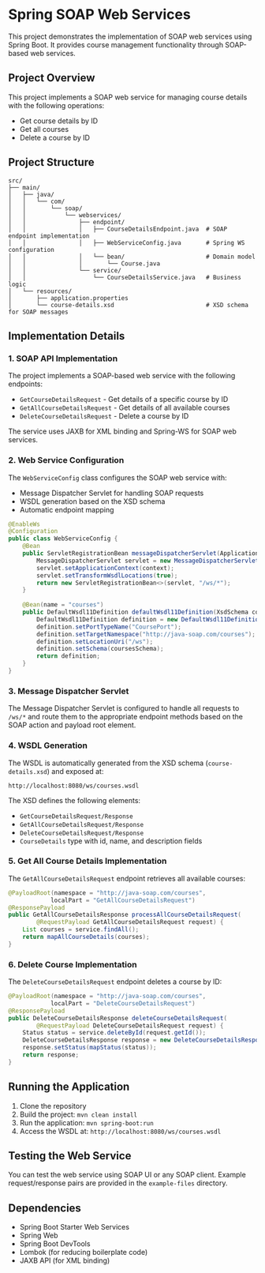# Spring SOAP Web Services

This project demonstrates the implementation of SOAP web services using Spring Boot. It provides course management functionality through SOAP-based web services.

## Project Overview

This project implements a SOAP web service for managing course details with the following operations:
- Get course details by ID
- Get all courses
- Delete a course by ID

## Project Structure

```
src/
├── main/
│   ├── java/
│   │   └── com/
│   │       └── soap/
│   │           └── webservices/
│   │               ├── endpoint/
│   │               │   ├── CourseDetailsEndpoint.java  # SOAP endpoint implementation
│   │               │   ├── WebServiceConfig.java       # Spring WS configuration
│   │               │   └── bean/                       # Domain model
│   │               │       └── Course.java
│   │               └── service/
│   │                   └── CourseDetailsService.java   # Business logic
│   └── resources/
│       ├── application.properties
│       └── course-details.xsd                          # XSD schema for SOAP messages
```

## Implementation Details

### 1. SOAP API Implementation

The project implements a SOAP-based web service with the following endpoints:
- `GetCourseDetailsRequest` - Get details of a specific course by ID
- `GetAllCourseDetailsRequest` - Get details of all available courses
- `DeleteCourseDetailsRequest` - Delete a course by ID

The service uses JAXB for XML binding and Spring-WS for SOAP web services.

### 2. Web Service Configuration

The `WebServiceConfig` class configures the SOAP web service with:
- Message Dispatcher Servlet for handling SOAP requests
- WSDL generation based on the XSD schema
- Automatic endpoint mapping

```java
@EnableWs
@Configuration
public class WebServiceConfig {
    @Bean
    public ServletRegistrationBean messageDispatcherServlet(ApplicationContext context) {
        MessageDispatcherServlet servlet = new MessageDispatcherServlet();
        servlet.setApplicationContext(context);
        servlet.setTransformWsdlLocations(true);
        return new ServletRegistrationBean<>(servlet, "/ws/*");
    }
    
    @Bean(name = "courses")
    public DefaultWsdl11Definition defaultWsdl11Definition(XsdSchema coursesSchema) {
        DefaultWsdl11Definition definition = new DefaultWsdl11Definition();
        definition.setPortTypeName("CoursePort");
        definition.setTargetNamespace("http://java-soap.com/courses");
        definition.setLocationUri("/ws");
        definition.setSchema(coursesSchema);
        return definition;
    }
}
```

### 3. Message Dispatcher Servlet

The Message Dispatcher Servlet is configured to handle all requests to `/ws/*` and route them to the appropriate endpoint methods based on the SOAP action and payload root element.

### 4. WSDL Generation

The WSDL is automatically generated from the XSD schema (`course-details.xsd`) and exposed at:
```
http://localhost:8080/ws/courses.wsdl
```

The XSD defines the following elements:
- `GetCourseDetailsRequest/Response`
- `GetAllCourseDetailsRequest/Response`
- `DeleteCourseDetailsRequest/Response`
- `CourseDetails` type with id, name, and description fields

### 5. Get All Course Details Implementation

The `GetAllCourseDetailsRequest` endpoint retrieves all available courses:

```java
@PayloadRoot(namespace = "http://java-soap.com/courses", 
            localPart = "GetAllCourseDetailsRequest")
@ResponsePayload
public GetAllCourseDetailsResponse processAllCourseDetailsRequest(
        @RequestPayload GetAllCourseDetailsRequest request) {
    List courses = service.findAll();
    return mapAllCourseDetails(courses);
}
```

### 6. Delete Course Implementation

The `DeleteCourseDetailsRequest` endpoint deletes a course by ID:

```java
@PayloadRoot(namespace = "http://java-soap.com/courses", 
            localPart = "DeleteCourseDetailsRequest")
@ResponsePayload
public DeleteCourseDetailsResponse deleteCourseDetailsRequest(
        @RequestPayload DeleteCourseDetailsRequest request) {
    Status status = service.deleteById(request.getId());
    DeleteCourseDetailsResponse response = new DeleteCourseDetailsResponse();
    response.setStatus(mapStatus(status));
    return response;
}
```

## Running the Application

1. Clone the repository
2. Build the project: `mvn clean install`
3. Run the application: `mvn spring-boot:run`
4. Access the WSDL at: `http://localhost:8080/ws/courses.wsdl`

## Testing the Web Service

You can test the web service using SOAP UI or any SOAP client. Example request/response pairs are provided in the `example-files` directory.

## Dependencies

- Spring Boot Starter Web Services
- Spring Web
- Spring Boot DevTools
- Lombok (for reducing boilerplate code)
- JAXB API (for XML binding)
